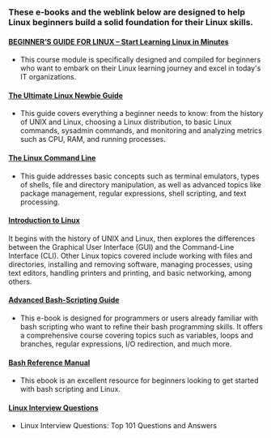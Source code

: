 ### These e-books and the weblink below are designed to help Linux beginners build a solid foundation for their Linux skills.

#### [BEGINNER’S GUIDE FOR LINUX – Start Learning Linux in Minutes](https://www.tecmint.com/free-online-linux-learning-guide-for-beginners/)
- This course module is specifically designed and compiled for beginners who want to embark on their Linux learning journey and excel in today's IT organizations.

#### [The Ultimate Linux Newbie Guide](The-Ultimate-Linux-Newbie-Guide-eBook-Edition-January-2017.pdf) 
- This guide covers everything a beginner needs to know: from the history of UNIX and Linux, choosing a Linux distribution, to basic Linux commands, sysadmin commands, and monitoring and analyzing metrics such as CPU, RAM, and running processes.

#### [The Linux Command Line](Linux-Command-Line.pdf)
- This guide addresses basic concepts such as terminal emulators, types of shells, file and directory manipulation, as well as advanced topics like package management, regular expressions, shell scripting, and text processing.

#### [Introduction to Linux](intro-linux.pdf)
It begins with the history of UNIX and Linux, then explores the differences between the Graphical User Interface (GUI) and the Command-Line Interface (CLI). Other Linux topics covered include working with files and directories, installing and removing software, managing processes, using text editors, handling printers and printing, and basic networking, among others.

#### [Advanced Bash-Scripting Guide](Advanced_Bash-Scripting_Guide.pdf)
- This e-book is designed for programmers or users already familiar with bash scripting who want to refine their bash programming skills. It offers a comprehensive course covering topics such as variables, loops and branches, regular expressions, I/O redirection, and much more.
  
#### [Bash Reference Manual](bash-reference-manual.pdf)
- This ebook is an excellent resource for beginners looking to get started with bash scripting and Linux.

#### [Linux Interview Questions](https://www.linuxcareers.com/resources/blog/2023/02/linux-interview-questions-top-101-questions-and-answers/)
- Linux Interview Questions: Top 101 Questions and Answers


